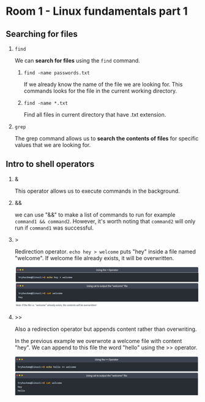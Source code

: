 # Room 1 - Linux fundamentals part 1

## Searching for files

1. `find`

    We can **search for files** using the `find` command. 

    1. `find -name passwords.txt`

        If we already know the name of the file we are looking for. This commands looks for the file in the current working directory. 

    1. `find -name *.txt`

        Find all files in current directory that have .txt extension. 

1. `grep`

    The grep command allows us to **search the contents of files** for specific values that we are looking for.

## Intro to shell operators

1. &

    This operator allows us to execute commands in the background.

1. &&

    we can use "&&" to make a list of commands to run for example `command1 && command2`. However, it's worth noting that `command2` will only run if `command1` was successful.

1. \>

    Redirection operator. `echo hey > welcome` puts "hey" inside a file named "welcome". If welcome file already exists, it will be overwritten. 

    ![redirection operator](images/redirection-operator.png)

1. \>\>

    Also a redirection operator but appends content rather than overwriting. 

    In the previous example we overwrote a welcome file with content "hey". We can append to this file the word "hello" using the >> operator. 

    ![double redirection operator](images/double-redirection-operator.png)
